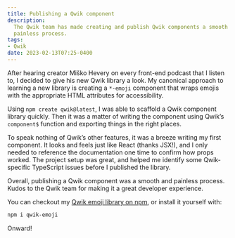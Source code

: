 ```yaml
---
title: Publishing a Qwik component
description:
  The Qwik team has made creating and publish Qwik components a smooth and
  painless process.
tags:
- Qwik
date: 2023-02-13T07:25-0400
---
```


After hearing creator Miško Hevery on every front-end podcast that I listen to,
I decided to give his new Qwik library a look. My canonical approach to learning
a new library is creating a `*-emoji` component that wraps emojis with the
appropriate HTML attributes for accessibility.

Using `npm create qwik@latest`, I was able to scaffold a Qwik component library
quickly. Then it was a matter of writing the component using Qwik’s `component$`
function and exporting things in the right places.

To speak nothing of Qwik’s other features, it was a breeze writing my first
component. It looks and feels just like React (thanks JSX!), and I only needed
to reference the documentation one time to confirm how props worked. The project
setup was great, and helped me identify some Qwik-specific TypeScript issues
before I published the library.

Overall, publishing a Qwik component was a smooth and painless process. Kudos to
the Qwik team for making it a great developer experience.

You can checkout my [Qwik emoji library on npm](https://npm.im/qwik-emoji), or
install it yourself with:

```bash
npm i qwik-emoji
```

Onward!
